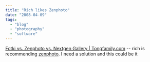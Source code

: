 ```yaml
---
title: "Rich likes Zenphoto"
date: "2008-04-09"
tags: 
  - "blog"
  - "photography"
  - "software"
---
```


[Fotki vs. Zenphoto vs. Nextgen Gallery | Tongfamily.com](http://www.tongfamily.com/archive/2008/04/08/fotki-vs-zenphoto-vs-nextgen-gallery/) -- rich is recommending [zenphoto](http://www.zenphoto.org/2007/12/installation-and-upgrading/). I need a solution and this could be it
